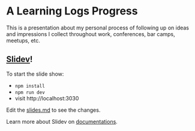 # A Learning Logs Progress

This is a presentation about my personal process of following up on ideas and impressions I collect throughout work, conferences, bar camps, meetups, etc.

## [Slidev](https://github.com/slidevjs/slidev)!

To start the slide show:

- `npm install`
- `npm run dev`
- visit http://localhost:3030

Edit the [slides.md](./slides.md) to see the changes.

Learn more about Slidev on [documentations](https://sli.dev/).
